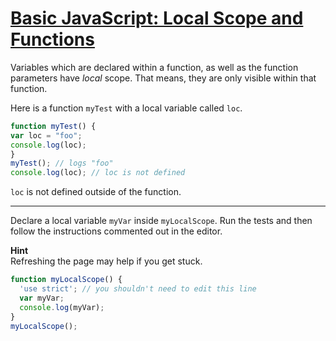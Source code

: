 # [Basic JavaScript: Local Scope and Functions](https://learn.freecodecamp.org/javascript-algorithms-and-data-structures/basic-javascript/local-scope-and-functions)

Variables which are declared within a function, as well as the function parameters have _local_ scope. That means, they are only visible within that function.

Here is a function `myTest` with a local variable called `loc`.

```js
function myTest() {
var loc = "foo";
console.log(loc);
}
myTest(); // logs "foo"
console.log(loc); // loc is not defined
```

`loc` is not defined outside of the function.

---

Declare a local variable `myVar` inside `myLocalScope`. Run the tests and then follow the instructions commented out in the editor.

**Hint**  
Refreshing the page may help if you get stuck.

```js
function myLocalScope() {
  'use strict'; // you shouldn't need to edit this line
  var myVar;
  console.log(myVar);
}
myLocalScope();
```